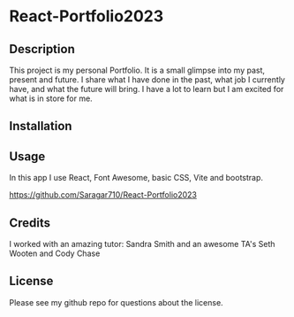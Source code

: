 # React-Portfolio2023

## Description
This project is my personal Portfolio. It is a small glimpse into my past, present and future. I share what I have done in the past, what job I currently have, and what the future will bring. I have a lot to learn but I am excited for what is in store for me.

## Installation


## Usage
In this app I use React, Font Awesome, basic CSS, Vite and bootstrap.

https://github.com/Saragar710/React-Portfolio2023

## Credits
I worked with an amazing tutor: Sandra Smith and an awesome TA's Seth Wooten and Cody Chase

## License
Please see my github repo for questions about the license.